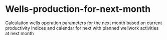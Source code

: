 # Wells-production-for-next-month
Calculation wells operation parameters for the next month based on current productivity indices and calendar for next with planned wellwork  activities at next month

